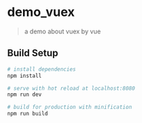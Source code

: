 # demo_vuex

> a demo about vuex by vue

## Build Setup

``` bash
# install dependencies
npm install

# serve with hot reload at localhost:8080
npm run dev

# build for production with minification
npm run build

```
